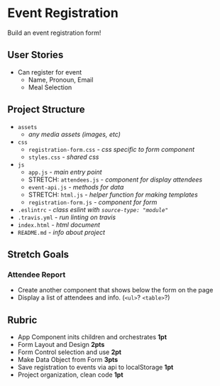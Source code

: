 # Event Registration

Build an event registration form!


## User Stories

* Can register for event
    * Name, Pronoun, Email
    * Meal Selection

## Project Structure

* `assets`
    * _any media assets (images, etc)_
* `css`
    * `registration-form.css` - _css specific to form component_
    * `styles.css` - _shared css_
* `js`
    * `app.js` - _main entry point_
    * STRETCH: `attendees.js` - _component for display attendees_
    * `event-api.js` - _methods for data_
    * STRETCH: `html.js` - _helper function for making templates_
    * `registration-form.js` - _component for form_
* `.eslintrc` - _class eslint with `source-type: "module"`_
* `.travis.yml` - _run linting on travis_
* `index.html` - _html document_
* `README.md` - _info about project_

## Stretch Goals

### Attendee Report

* Create another component that shows below the form on the page
* Display a list of attendees and info. (`<ul>`? `<table>`?)

## Rubric

* App Component inits children and orchestrates **1pt**
* Form Layout and Design **2pts**
* Form Control selection and use **2pt**
* Make Data Object from Form **3pts**
* Save registration to events via api to localStorage **1pt**
* Project organization, clean code **1pt**